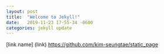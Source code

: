 ```yaml
---
layout: post
title:  "Welcome to Jekyll!"
date:   2019-11-23 17-55-34 -0600
categories: jekyll update
---
```


[link name] (link)
<https://github.com/kim-seungtae/static_page>
